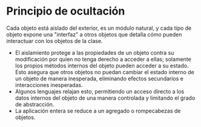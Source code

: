 
# Principio de ocultación

Cada objeto está aislado del exterior, es un módulo natural, y cada tipo de objeto expone una "interfaz" a otros objetos que detalla cómo pueden interactuar con los objetos de la clase. 

* El aislamiento protege a las propiedades de un objeto contra su modificación por quien no tenga derecho a acceder a ellas; solamente los propios métodos internos del objeto pueden acceder a su estado. Esto asegura que otros objetos no puedan cambiar el estado interno de un objeto de manera inesperada, eliminando efectos secundarios e interacciones inesperadas. 
* Algunos lenguajes relajan esto, permitiendo un acceso directo a los datos internos del objeto de una manera controlada y limitando el grado de abstracción. 
* La aplicación entera se reduce a un agregado o rompecabezas de objetos.


